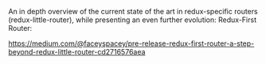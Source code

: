 An in depth overview of the current state of the art in redux-specific routers (redux-little-router), 
while presenting an even further evolution: Redux-First Router:

https://medium.com/@faceyspacey/pre-release-redux-first-router-a-step-beyond-redux-little-router-cd2716576aea
